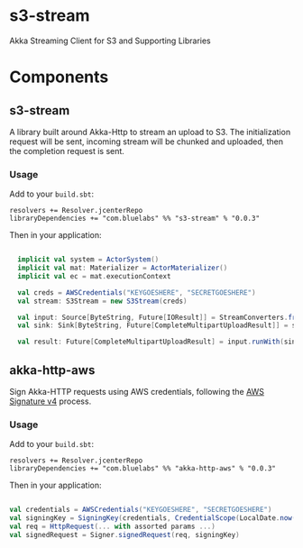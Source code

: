 # s3-stream
Akka Streaming Client for S3 and Supporting Libraries

# Components

## s3-stream

A library built around Akka-Http to stream an upload to S3. The initialization request will be sent, incoming stream will be chunked and uploaded, then the completion request is sent.

### Usage

Add to your `build.sbt`:

```
resolvers += Resolver.jcenterRepo
libraryDependencies += "com.bluelabs" %% "s3-stream" % "0.0.3"
```

Then in your application:

```scala

  implicit val system = ActorSystem()
  implicit val mat: Materializer = ActorMaterializer()
  implicit val ec = mat.executionContext

  val creds = AWSCredentials("KEYGOESHERE", "SECRETGOESHERE")
  val stream: S3Stream = new S3Stream(creds)

  val input: Source[ByteString, Future[IOResult]] = StreamConverters.fromInputStream(...whatever) // Or something else to generate a stream of ByteStrings
  val sink: Sink[ByteString, Future[CompleteMultipartUploadResult]] = stream.multipartUpload(S3Location("bucketGoesHere", "keygoeshere"))

  val result: Future[CompleteMultipartUploadResult] = input.runWith(sink)

```

## akka-http-aws

Sign Akka-HTTP requests using AWS credentials, following the
[AWS Signature v4](http://docs.aws.amazon.com/AmazonS3/latest/API/sig-v4-authenticating-requests.html) process.

### Usage

Add to your `build.sbt`:

```
resolvers += Resolver.jcenterRepo
libraryDependencies += "com.bluelabs" %% "akka-http-aws" % "0.0.3"
```

Then in your application:

```scala

val credentials = AWSCredentials("KEYGOESHERE", "SECRETGOESHERE")
val signingKey = SigningKey(credentials, CredentialScope(LocalDate.now(), region, "s3"))
val req = HttpRequest(... with assorted params ...)
val signedRequest = Signer.signedRequest(req, signingKey)

```
